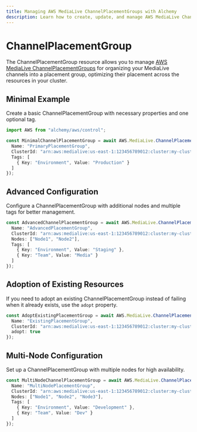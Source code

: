 ```yaml
---
title: Managing AWS MediaLive ChannelPlacementGroups with Alchemy
description: Learn how to create, update, and manage AWS MediaLive ChannelPlacementGroups using Alchemy Cloud Control.
---
```


# ChannelPlacementGroup

The ChannelPlacementGroup resource allows you to manage [AWS MediaLive ChannelPlacementGroups](https://docs.aws.amazon.com/medialive/latest/userguide/) for organizing your MediaLive channels into a placement group, optimizing their placement across the resources in your cluster.

## Minimal Example

Create a basic ChannelPlacementGroup with necessary properties and one optional tag.

```ts
import AWS from "alchemy/aws/control";

const MinimalChannelPlacementGroup = await AWS.MediaLive.ChannelPlacementGroup("MyPlacementGroup", {
  Name: "PrimaryPlacementGroup",
  ClusterId: "arn:aws:medialive:us-east-1:123456789012:cluster:my-cluster",
  Tags: [
    { Key: "Environment", Value: "Production" }
  ]
});
```

## Advanced Configuration

Configure a ChannelPlacementGroup with additional nodes and multiple tags for better management.

```ts
const AdvancedChannelPlacementGroup = await AWS.MediaLive.ChannelPlacementGroup("AdvancedPlacementGroup", {
  Name: "AdvancedPlacementGroup",
  ClusterId: "arn:aws:medialive:us-east-1:123456789012:cluster:my-cluster",
  Nodes: ["Node1", "Node2"],
  Tags: [
    { Key: "Environment", Value: "Staging" },
    { Key: "Team", Value: "Media" }
  ]
});
```

## Adoption of Existing Resources

If you need to adopt an existing ChannelPlacementGroup instead of failing when it already exists, use the `adopt` property.

```ts
const AdoptExistingPlacementGroup = await AWS.MediaLive.ChannelPlacementGroup("ExistingPlacementGroup", {
  Name: "ExistingPlacementGroup",
  ClusterId: "arn:aws:medialive:us-east-1:123456789012:cluster:my-cluster",
  adopt: true
});
```

## Multi-Node Configuration

Set up a ChannelPlacementGroup with multiple nodes for high availability.

```ts
const MultiNodeChannelPlacementGroup = await AWS.MediaLive.ChannelPlacementGroup("MultiNodePlacementGroup", {
  Name: "MultiNodePlacementGroup",
  ClusterId: "arn:aws:medialive:us-east-1:123456789012:cluster:my-cluster",
  Nodes: ["Node1", "Node2", "Node3"],
  Tags: [
    { Key: "Environment", Value: "Development" },
    { Key: "Team", Value: "Dev" }
  ]
});
```